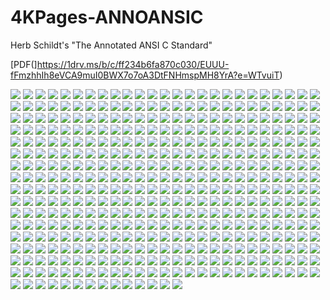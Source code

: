# 4KPages-ANNOANSIC
Herb Schildt's "The Annotated ANSI C Standard"

[PDF(]https://1drv.ms/b/c/ff234b6fa870c030/EUUU-fFmzhhIh8eVCA9muI0BWX7o7oA3DtFNHmspMH8YrA?e=WTvuiT)

![](https://github.com/KilianKegel/4KPages-ANNOANSIC/blob/main/images/ANNOANSIC_000.jpg) 
![](https://github.com/KilianKegel/4KPages-ANNOANSIC/blob/main/images/ANNOANSIC_001.jpg) 
![](https://github.com/KilianKegel/4KPages-ANNOANSIC/blob/main/images/ANNOANSIC_002.jpg) 
![](https://github.com/KilianKegel/4KPages-ANNOANSIC/blob/main/images/ANNOANSIC_003.jpg) 
![](https://github.com/KilianKegel/4KPages-ANNOANSIC/blob/main/images/ANNOANSIC_004.jpg) 
![](https://github.com/KilianKegel/4KPages-ANNOANSIC/blob/main/images/ANNOANSIC_005.jpg) 
![](https://github.com/KilianKegel/4KPages-ANNOANSIC/blob/main/images/ANNOANSIC_006.jpg) 
![](https://github.com/KilianKegel/4KPages-ANNOANSIC/blob/main/images/ANNOANSIC_007.jpg) 
![](https://github.com/KilianKegel/4KPages-ANNOANSIC/blob/main/images/ANNOANSIC_008.jpg) 
![](https://github.com/KilianKegel/4KPages-ANNOANSIC/blob/main/images/ANNOANSIC_009.jpg) 
![](https://github.com/KilianKegel/4KPages-ANNOANSIC/blob/main/images/ANNOANSIC_010.jpg) 
![](https://github.com/KilianKegel/4KPages-ANNOANSIC/blob/main/images/ANNOANSIC_011.jpg) 
![](https://github.com/KilianKegel/4KPages-ANNOANSIC/blob/main/images/ANNOANSIC_012.jpg) 
![](https://github.com/KilianKegel/4KPages-ANNOANSIC/blob/main/images/ANNOANSIC_013.jpg) 
![](https://github.com/KilianKegel/4KPages-ANNOANSIC/blob/main/images/ANNOANSIC_014.jpg) 
![](https://github.com/KilianKegel/4KPages-ANNOANSIC/blob/main/images/ANNOANSIC_015.jpg) 
![](https://github.com/KilianKegel/4KPages-ANNOANSIC/blob/main/images/ANNOANSIC_016.jpg) 
![](https://github.com/KilianKegel/4KPages-ANNOANSIC/blob/main/images/ANNOANSIC_017.jpg) 
![](https://github.com/KilianKegel/4KPages-ANNOANSIC/blob/main/images/ANNOANSIC_018.jpg) 
![](https://github.com/KilianKegel/4KPages-ANNOANSIC/blob/main/images/ANNOANSIC_019.jpg) 
![](https://github.com/KilianKegel/4KPages-ANNOANSIC/blob/main/images/ANNOANSIC_020.jpg) 
![](https://github.com/KilianKegel/4KPages-ANNOANSIC/blob/main/images/ANNOANSIC_021.jpg) 
![](https://github.com/KilianKegel/4KPages-ANNOANSIC/blob/main/images/ANNOANSIC_022.jpg) 
![](https://github.com/KilianKegel/4KPages-ANNOANSIC/blob/main/images/ANNOANSIC_023.jpg) 
![](https://github.com/KilianKegel/4KPages-ANNOANSIC/blob/main/images/ANNOANSIC_024.jpg) 
![](https://github.com/KilianKegel/4KPages-ANNOANSIC/blob/main/images/ANNOANSIC_025.jpg) 
![](https://github.com/KilianKegel/4KPages-ANNOANSIC/blob/main/images/ANNOANSIC_026.jpg) 
![](https://github.com/KilianKegel/4KPages-ANNOANSIC/blob/main/images/ANNOANSIC_027.jpg) 
![](https://github.com/KilianKegel/4KPages-ANNOANSIC/blob/main/images/ANNOANSIC_028.jpg) 
![](https://github.com/KilianKegel/4KPages-ANNOANSIC/blob/main/images/ANNOANSIC_029.jpg) 
![](https://github.com/KilianKegel/4KPages-ANNOANSIC/blob/main/images/ANNOANSIC_030.jpg) 
![](https://github.com/KilianKegel/4KPages-ANNOANSIC/blob/main/images/ANNOANSIC_031.jpg) 
![](https://github.com/KilianKegel/4KPages-ANNOANSIC/blob/main/images/ANNOANSIC_032.jpg) 
![](https://github.com/KilianKegel/4KPages-ANNOANSIC/blob/main/images/ANNOANSIC_033.jpg) 
![](https://github.com/KilianKegel/4KPages-ANNOANSIC/blob/main/images/ANNOANSIC_034.jpg) 
![](https://github.com/KilianKegel/4KPages-ANNOANSIC/blob/main/images/ANNOANSIC_035.jpg) 
![](https://github.com/KilianKegel/4KPages-ANNOANSIC/blob/main/images/ANNOANSIC_036.jpg) 
![](https://github.com/KilianKegel/4KPages-ANNOANSIC/blob/main/images/ANNOANSIC_037.jpg) 
![](https://github.com/KilianKegel/4KPages-ANNOANSIC/blob/main/images/ANNOANSIC_038.jpg) 
![](https://github.com/KilianKegel/4KPages-ANNOANSIC/blob/main/images/ANNOANSIC_039.jpg) 
![](https://github.com/KilianKegel/4KPages-ANNOANSIC/blob/main/images/ANNOANSIC_040.jpg) 
![](https://github.com/KilianKegel/4KPages-ANNOANSIC/blob/main/images/ANNOANSIC_041.jpg) 
![](https://github.com/KilianKegel/4KPages-ANNOANSIC/blob/main/images/ANNOANSIC_042.jpg) 
![](https://github.com/KilianKegel/4KPages-ANNOANSIC/blob/main/images/ANNOANSIC_043.jpg) 
![](https://github.com/KilianKegel/4KPages-ANNOANSIC/blob/main/images/ANNOANSIC_044.jpg) 
![](https://github.com/KilianKegel/4KPages-ANNOANSIC/blob/main/images/ANNOANSIC_045.jpg) 
![](https://github.com/KilianKegel/4KPages-ANNOANSIC/blob/main/images/ANNOANSIC_046.jpg) 
![](https://github.com/KilianKegel/4KPages-ANNOANSIC/blob/main/images/ANNOANSIC_047.jpg) 
![](https://github.com/KilianKegel/4KPages-ANNOANSIC/blob/main/images/ANNOANSIC_048.jpg) 
![](https://github.com/KilianKegel/4KPages-ANNOANSIC/blob/main/images/ANNOANSIC_049.jpg) 
![](https://github.com/KilianKegel/4KPages-ANNOANSIC/blob/main/images/ANNOANSIC_050.jpg) 
![](https://github.com/KilianKegel/4KPages-ANNOANSIC/blob/main/images/ANNOANSIC_051.jpg) 
![](https://github.com/KilianKegel/4KPages-ANNOANSIC/blob/main/images/ANNOANSIC_052.jpg) 
![](https://github.com/KilianKegel/4KPages-ANNOANSIC/blob/main/images/ANNOANSIC_053.jpg) 
![](https://github.com/KilianKegel/4KPages-ANNOANSIC/blob/main/images/ANNOANSIC_054.jpg) 
![](https://github.com/KilianKegel/4KPages-ANNOANSIC/blob/main/images/ANNOANSIC_055.jpg) 
![](https://github.com/KilianKegel/4KPages-ANNOANSIC/blob/main/images/ANNOANSIC_056.jpg) 
![](https://github.com/KilianKegel/4KPages-ANNOANSIC/blob/main/images/ANNOANSIC_057.jpg) 
![](https://github.com/KilianKegel/4KPages-ANNOANSIC/blob/main/images/ANNOANSIC_058.jpg) 
![](https://github.com/KilianKegel/4KPages-ANNOANSIC/blob/main/images/ANNOANSIC_059.jpg) 
![](https://github.com/KilianKegel/4KPages-ANNOANSIC/blob/main/images/ANNOANSIC_060.jpg) 
![](https://github.com/KilianKegel/4KPages-ANNOANSIC/blob/main/images/ANNOANSIC_061.jpg) 
![](https://github.com/KilianKegel/4KPages-ANNOANSIC/blob/main/images/ANNOANSIC_062.jpg) 
![](https://github.com/KilianKegel/4KPages-ANNOANSIC/blob/main/images/ANNOANSIC_063.jpg) 
![](https://github.com/KilianKegel/4KPages-ANNOANSIC/blob/main/images/ANNOANSIC_064.jpg) 
![](https://github.com/KilianKegel/4KPages-ANNOANSIC/blob/main/images/ANNOANSIC_065.jpg) 
![](https://github.com/KilianKegel/4KPages-ANNOANSIC/blob/main/images/ANNOANSIC_066.jpg) 
![](https://github.com/KilianKegel/4KPages-ANNOANSIC/blob/main/images/ANNOANSIC_067.jpg) 
![](https://github.com/KilianKegel/4KPages-ANNOANSIC/blob/main/images/ANNOANSIC_068.jpg) 
![](https://github.com/KilianKegel/4KPages-ANNOANSIC/blob/main/images/ANNOANSIC_069.jpg) 
![](https://github.com/KilianKegel/4KPages-ANNOANSIC/blob/main/images/ANNOANSIC_070.jpg) 
![](https://github.com/KilianKegel/4KPages-ANNOANSIC/blob/main/images/ANNOANSIC_071.jpg) 
![](https://github.com/KilianKegel/4KPages-ANNOANSIC/blob/main/images/ANNOANSIC_072.jpg) 
![](https://github.com/KilianKegel/4KPages-ANNOANSIC/blob/main/images/ANNOANSIC_073.jpg) 
![](https://github.com/KilianKegel/4KPages-ANNOANSIC/blob/main/images/ANNOANSIC_074.jpg) 
![](https://github.com/KilianKegel/4KPages-ANNOANSIC/blob/main/images/ANNOANSIC_075.jpg) 
![](https://github.com/KilianKegel/4KPages-ANNOANSIC/blob/main/images/ANNOANSIC_076.jpg) 
![](https://github.com/KilianKegel/4KPages-ANNOANSIC/blob/main/images/ANNOANSIC_077.jpg) 
![](https://github.com/KilianKegel/4KPages-ANNOANSIC/blob/main/images/ANNOANSIC_078.jpg) 
![](https://github.com/KilianKegel/4KPages-ANNOANSIC/blob/main/images/ANNOANSIC_079.jpg) 
![](https://github.com/KilianKegel/4KPages-ANNOANSIC/blob/main/images/ANNOANSIC_080.jpg) 
![](https://github.com/KilianKegel/4KPages-ANNOANSIC/blob/main/images/ANNOANSIC_081.jpg) 
![](https://github.com/KilianKegel/4KPages-ANNOANSIC/blob/main/images/ANNOANSIC_082.jpg) 
![](https://github.com/KilianKegel/4KPages-ANNOANSIC/blob/main/images/ANNOANSIC_083.jpg) 
![](https://github.com/KilianKegel/4KPages-ANNOANSIC/blob/main/images/ANNOANSIC_084.jpg) 
![](https://github.com/KilianKegel/4KPages-ANNOANSIC/blob/main/images/ANNOANSIC_085.jpg) 
![](https://github.com/KilianKegel/4KPages-ANNOANSIC/blob/main/images/ANNOANSIC_086.jpg) 
![](https://github.com/KilianKegel/4KPages-ANNOANSIC/blob/main/images/ANNOANSIC_087.jpg) 
![](https://github.com/KilianKegel/4KPages-ANNOANSIC/blob/main/images/ANNOANSIC_088.jpg) 
![](https://github.com/KilianKegel/4KPages-ANNOANSIC/blob/main/images/ANNOANSIC_089.jpg) 
![](https://github.com/KilianKegel/4KPages-ANNOANSIC/blob/main/images/ANNOANSIC_090.jpg) 
![](https://github.com/KilianKegel/4KPages-ANNOANSIC/blob/main/images/ANNOANSIC_091.jpg) 
![](https://github.com/KilianKegel/4KPages-ANNOANSIC/blob/main/images/ANNOANSIC_092.jpg) 
![](https://github.com/KilianKegel/4KPages-ANNOANSIC/blob/main/images/ANNOANSIC_093.jpg) 
![](https://github.com/KilianKegel/4KPages-ANNOANSIC/blob/main/images/ANNOANSIC_094.jpg) 
![](https://github.com/KilianKegel/4KPages-ANNOANSIC/blob/main/images/ANNOANSIC_095.jpg) 
![](https://github.com/KilianKegel/4KPages-ANNOANSIC/blob/main/images/ANNOANSIC_096.jpg) 
![](https://github.com/KilianKegel/4KPages-ANNOANSIC/blob/main/images/ANNOANSIC_097.jpg) 
![](https://github.com/KilianKegel/4KPages-ANNOANSIC/blob/main/images/ANNOANSIC_098.jpg) 
![](https://github.com/KilianKegel/4KPages-ANNOANSIC/blob/main/images/ANNOANSIC_099.jpg) 
![](https://github.com/KilianKegel/4KPages-ANNOANSIC/blob/main/images/ANNOANSIC_100.jpg) 
![](https://github.com/KilianKegel/4KPages-ANNOANSIC/blob/main/images/ANNOANSIC_101.jpg) 
![](https://github.com/KilianKegel/4KPages-ANNOANSIC/blob/main/images/ANNOANSIC_102.jpg) 
![](https://github.com/KilianKegel/4KPages-ANNOANSIC/blob/main/images/ANNOANSIC_103.jpg) 
![](https://github.com/KilianKegel/4KPages-ANNOANSIC/blob/main/images/ANNOANSIC_104.jpg) 
![](https://github.com/KilianKegel/4KPages-ANNOANSIC/blob/main/images/ANNOANSIC_105.jpg) 
![](https://github.com/KilianKegel/4KPages-ANNOANSIC/blob/main/images/ANNOANSIC_106.jpg) 
![](https://github.com/KilianKegel/4KPages-ANNOANSIC/blob/main/images/ANNOANSIC_107.jpg) 
![](https://github.com/KilianKegel/4KPages-ANNOANSIC/blob/main/images/ANNOANSIC_108.jpg) 
![](https://github.com/KilianKegel/4KPages-ANNOANSIC/blob/main/images/ANNOANSIC_109.jpg) 
![](https://github.com/KilianKegel/4KPages-ANNOANSIC/blob/main/images/ANNOANSIC_110.jpg) 
![](https://github.com/KilianKegel/4KPages-ANNOANSIC/blob/main/images/ANNOANSIC_111.jpg) 
![](https://github.com/KilianKegel/4KPages-ANNOANSIC/blob/main/images/ANNOANSIC_112.jpg) 
![](https://github.com/KilianKegel/4KPages-ANNOANSIC/blob/main/images/ANNOANSIC_113.jpg) 
![](https://github.com/KilianKegel/4KPages-ANNOANSIC/blob/main/images/ANNOANSIC_114.jpg) 
![](https://github.com/KilianKegel/4KPages-ANNOANSIC/blob/main/images/ANNOANSIC_115.jpg) 
![](https://github.com/KilianKegel/4KPages-ANNOANSIC/blob/main/images/ANNOANSIC_116.jpg) 
![](https://github.com/KilianKegel/4KPages-ANNOANSIC/blob/main/images/ANNOANSIC_117.jpg) 
![](https://github.com/KilianKegel/4KPages-ANNOANSIC/blob/main/images/ANNOANSIC_118.jpg) 
![](https://github.com/KilianKegel/4KPages-ANNOANSIC/blob/main/images/ANNOANSIC_119.jpg) 
![](https://github.com/KilianKegel/4KPages-ANNOANSIC/blob/main/images/ANNOANSIC_120.jpg) 
![](https://github.com/KilianKegel/4KPages-ANNOANSIC/blob/main/images/ANNOANSIC_121.jpg) 
![](https://github.com/KilianKegel/4KPages-ANNOANSIC/blob/main/images/ANNOANSIC_122.jpg) 
![](https://github.com/KilianKegel/4KPages-ANNOANSIC/blob/main/images/ANNOANSIC_123.jpg) 
![](https://github.com/KilianKegel/4KPages-ANNOANSIC/blob/main/images/ANNOANSIC_124.jpg) 
![](https://github.com/KilianKegel/4KPages-ANNOANSIC/blob/main/images/ANNOANSIC_125.jpg) 
![](https://github.com/KilianKegel/4KPages-ANNOANSIC/blob/main/images/ANNOANSIC_126.jpg) 
![](https://github.com/KilianKegel/4KPages-ANNOANSIC/blob/main/images/ANNOANSIC_127.jpg) 
![](https://github.com/KilianKegel/4KPages-ANNOANSIC/blob/main/images/ANNOANSIC_128.jpg) 
![](https://github.com/KilianKegel/4KPages-ANNOANSIC/blob/main/images/ANNOANSIC_129.jpg) 
![](https://github.com/KilianKegel/4KPages-ANNOANSIC/blob/main/images/ANNOANSIC_130.jpg) 
![](https://github.com/KilianKegel/4KPages-ANNOANSIC/blob/main/images/ANNOANSIC_131.jpg) 
![](https://github.com/KilianKegel/4KPages-ANNOANSIC/blob/main/images/ANNOANSIC_132.jpg) 
![](https://github.com/KilianKegel/4KPages-ANNOANSIC/blob/main/images/ANNOANSIC_133.jpg) 
![](https://github.com/KilianKegel/4KPages-ANNOANSIC/blob/main/images/ANNOANSIC_134.jpg) 
![](https://github.com/KilianKegel/4KPages-ANNOANSIC/blob/main/images/ANNOANSIC_135.jpg) 
![](https://github.com/KilianKegel/4KPages-ANNOANSIC/blob/main/images/ANNOANSIC_136.jpg) 
![](https://github.com/KilianKegel/4KPages-ANNOANSIC/blob/main/images/ANNOANSIC_137.jpg) 
![](https://github.com/KilianKegel/4KPages-ANNOANSIC/blob/main/images/ANNOANSIC_138.jpg) 
![](https://github.com/KilianKegel/4KPages-ANNOANSIC/blob/main/images/ANNOANSIC_139.jpg) 
![](https://github.com/KilianKegel/4KPages-ANNOANSIC/blob/main/images/ANNOANSIC_140.jpg) 
![](https://github.com/KilianKegel/4KPages-ANNOANSIC/blob/main/images/ANNOANSIC_141.jpg) 
![](https://github.com/KilianKegel/4KPages-ANNOANSIC/blob/main/images/ANNOANSIC_142.jpg) 
![](https://github.com/KilianKegel/4KPages-ANNOANSIC/blob/main/images/ANNOANSIC_143.jpg) 
![](https://github.com/KilianKegel/4KPages-ANNOANSIC/blob/main/images/ANNOANSIC_144.jpg) 
![](https://github.com/KilianKegel/4KPages-ANNOANSIC/blob/main/images/ANNOANSIC_145.jpg) 
![](https://github.com/KilianKegel/4KPages-ANNOANSIC/blob/main/images/ANNOANSIC_146.jpg) 
![](https://github.com/KilianKegel/4KPages-ANNOANSIC/blob/main/images/ANNOANSIC_147.jpg) 
![](https://github.com/KilianKegel/4KPages-ANNOANSIC/blob/main/images/ANNOANSIC_148.jpg) 
![](https://github.com/KilianKegel/4KPages-ANNOANSIC/blob/main/images/ANNOANSIC_149.jpg) 
![](https://github.com/KilianKegel/4KPages-ANNOANSIC/blob/main/images/ANNOANSIC_150.jpg) 
![](https://github.com/KilianKegel/4KPages-ANNOANSIC/blob/main/images/ANNOANSIC_151.jpg) 
![](https://github.com/KilianKegel/4KPages-ANNOANSIC/blob/main/images/ANNOANSIC_152.jpg) 
![](https://github.com/KilianKegel/4KPages-ANNOANSIC/blob/main/images/ANNOANSIC_153.jpg) 
![](https://github.com/KilianKegel/4KPages-ANNOANSIC/blob/main/images/ANNOANSIC_154.jpg) 
![](https://github.com/KilianKegel/4KPages-ANNOANSIC/blob/main/images/ANNOANSIC_155.jpg) 
![](https://github.com/KilianKegel/4KPages-ANNOANSIC/blob/main/images/ANNOANSIC_156.jpg) 
![](https://github.com/KilianKegel/4KPages-ANNOANSIC/blob/main/images/ANNOANSIC_157.jpg) 
![](https://github.com/KilianKegel/4KPages-ANNOANSIC/blob/main/images/ANNOANSIC_158.jpg) 
![](https://github.com/KilianKegel/4KPages-ANNOANSIC/blob/main/images/ANNOANSIC_159.jpg) 
![](https://github.com/KilianKegel/4KPages-ANNOANSIC/blob/main/images/ANNOANSIC_160.jpg) 
![](https://github.com/KilianKegel/4KPages-ANNOANSIC/blob/main/images/ANNOANSIC_161.jpg) 
![](https://github.com/KilianKegel/4KPages-ANNOANSIC/blob/main/images/ANNOANSIC_162.jpg) 
![](https://github.com/KilianKegel/4KPages-ANNOANSIC/blob/main/images/ANNOANSIC_163.jpg) 
![](https://github.com/KilianKegel/4KPages-ANNOANSIC/blob/main/images/ANNOANSIC_164.jpg) 
![](https://github.com/KilianKegel/4KPages-ANNOANSIC/blob/main/images/ANNOANSIC_165.jpg) 
![](https://github.com/KilianKegel/4KPages-ANNOANSIC/blob/main/images/ANNOANSIC_166.jpg) 
![](https://github.com/KilianKegel/4KPages-ANNOANSIC/blob/main/images/ANNOANSIC_167.jpg) 
![](https://github.com/KilianKegel/4KPages-ANNOANSIC/blob/main/images/ANNOANSIC_168.jpg) 
![](https://github.com/KilianKegel/4KPages-ANNOANSIC/blob/main/images/ANNOANSIC_169.jpg) 
![](https://github.com/KilianKegel/4KPages-ANNOANSIC/blob/main/images/ANNOANSIC_170.jpg) 
![](https://github.com/KilianKegel/4KPages-ANNOANSIC/blob/main/images/ANNOANSIC_171.jpg) 
![](https://github.com/KilianKegel/4KPages-ANNOANSIC/blob/main/images/ANNOANSIC_172.jpg) 
![](https://github.com/KilianKegel/4KPages-ANNOANSIC/blob/main/images/ANNOANSIC_173.jpg) 
![](https://github.com/KilianKegel/4KPages-ANNOANSIC/blob/main/images/ANNOANSIC_174.jpg) 
![](https://github.com/KilianKegel/4KPages-ANNOANSIC/blob/main/images/ANNOANSIC_175.jpg) 
![](https://github.com/KilianKegel/4KPages-ANNOANSIC/blob/main/images/ANNOANSIC_176.jpg) 
![](https://github.com/KilianKegel/4KPages-ANNOANSIC/blob/main/images/ANNOANSIC_177.jpg) 
![](https://github.com/KilianKegel/4KPages-ANNOANSIC/blob/main/images/ANNOANSIC_178.jpg) 
![](https://github.com/KilianKegel/4KPages-ANNOANSIC/blob/main/images/ANNOANSIC_179.jpg) 
![](https://github.com/KilianKegel/4KPages-ANNOANSIC/blob/main/images/ANNOANSIC_180.jpg) 
![](https://github.com/KilianKegel/4KPages-ANNOANSIC/blob/main/images/ANNOANSIC_181.jpg) 
![](https://github.com/KilianKegel/4KPages-ANNOANSIC/blob/main/images/ANNOANSIC_182.jpg) 
![](https://github.com/KilianKegel/4KPages-ANNOANSIC/blob/main/images/ANNOANSIC_183.jpg) 
![](https://github.com/KilianKegel/4KPages-ANNOANSIC/blob/main/images/ANNOANSIC_184.jpg) 
![](https://github.com/KilianKegel/4KPages-ANNOANSIC/blob/main/images/ANNOANSIC_185.jpg) 
![](https://github.com/KilianKegel/4KPages-ANNOANSIC/blob/main/images/ANNOANSIC_186.jpg) 
![](https://github.com/KilianKegel/4KPages-ANNOANSIC/blob/main/images/ANNOANSIC_187.jpg) 
![](https://github.com/KilianKegel/4KPages-ANNOANSIC/blob/main/images/ANNOANSIC_188.jpg) 
![](https://github.com/KilianKegel/4KPages-ANNOANSIC/blob/main/images/ANNOANSIC_189.jpg) 
![](https://github.com/KilianKegel/4KPages-ANNOANSIC/blob/main/images/ANNOANSIC_190.jpg) 
![](https://github.com/KilianKegel/4KPages-ANNOANSIC/blob/main/images/ANNOANSIC_191.jpg) 
![](https://github.com/KilianKegel/4KPages-ANNOANSIC/blob/main/images/ANNOANSIC_192.jpg) 
![](https://github.com/KilianKegel/4KPages-ANNOANSIC/blob/main/images/ANNOANSIC_193.jpg) 
![](https://github.com/KilianKegel/4KPages-ANNOANSIC/blob/main/images/ANNOANSIC_194.jpg) 
![](https://github.com/KilianKegel/4KPages-ANNOANSIC/blob/main/images/ANNOANSIC_195.jpg) 
![](https://github.com/KilianKegel/4KPages-ANNOANSIC/blob/main/images/ANNOANSIC_196.jpg) 
![](https://github.com/KilianKegel/4KPages-ANNOANSIC/blob/main/images/ANNOANSIC_197.jpg) 
![](https://github.com/KilianKegel/4KPages-ANNOANSIC/blob/main/images/ANNOANSIC_198.jpg) 
![](https://github.com/KilianKegel/4KPages-ANNOANSIC/blob/main/images/ANNOANSIC_199.jpg) 
![](https://github.com/KilianKegel/4KPages-ANNOANSIC/blob/main/images/ANNOANSIC_200.jpg) 
![](https://github.com/KilianKegel/4KPages-ANNOANSIC/blob/main/images/ANNOANSIC_201.jpg) 
![](https://github.com/KilianKegel/4KPages-ANNOANSIC/blob/main/images/ANNOANSIC_202.jpg) 
![](https://github.com/KilianKegel/4KPages-ANNOANSIC/blob/main/images/ANNOANSIC_203.jpg) 
![](https://github.com/KilianKegel/4KPages-ANNOANSIC/blob/main/images/ANNOANSIC_204.jpg) 
![](https://github.com/KilianKegel/4KPages-ANNOANSIC/blob/main/images/ANNOANSIC_205.jpg) 
![](https://github.com/KilianKegel/4KPages-ANNOANSIC/blob/main/images/ANNOANSIC_206.jpg) 
![](https://github.com/KilianKegel/4KPages-ANNOANSIC/blob/main/images/ANNOANSIC_207.jpg) 
![](https://github.com/KilianKegel/4KPages-ANNOANSIC/blob/main/images/ANNOANSIC_208.jpg) 
![](https://github.com/KilianKegel/4KPages-ANNOANSIC/blob/main/images/ANNOANSIC_209.jpg) 
![](https://github.com/KilianKegel/4KPages-ANNOANSIC/blob/main/images/ANNOANSIC_210.jpg) 
![](https://github.com/KilianKegel/4KPages-ANNOANSIC/blob/main/images/ANNOANSIC_211.jpg) 
![](https://github.com/KilianKegel/4KPages-ANNOANSIC/blob/main/images/ANNOANSIC_212.jpg) 
![](https://github.com/KilianKegel/4KPages-ANNOANSIC/blob/main/images/ANNOANSIC_213.jpg) 
![](https://github.com/KilianKegel/4KPages-ANNOANSIC/blob/main/images/ANNOANSIC_214.jpg) 
![](https://github.com/KilianKegel/4KPages-ANNOANSIC/blob/main/images/ANNOANSIC_215.jpg) 
![](https://github.com/KilianKegel/4KPages-ANNOANSIC/blob/main/images/ANNOANSIC_216.jpg) 
![](https://github.com/KilianKegel/4KPages-ANNOANSIC/blob/main/images/ANNOANSIC_217.jpg) 
![](https://github.com/KilianKegel/4KPages-ANNOANSIC/blob/main/images/ANNOANSIC_218.jpg) 
![](https://github.com/KilianKegel/4KPages-ANNOANSIC/blob/main/images/ANNOANSIC_219.jpg) 
![](https://github.com/KilianKegel/4KPages-ANNOANSIC/blob/main/images/ANNOANSIC_220.jpg) 
![](https://github.com/KilianKegel/4KPages-ANNOANSIC/blob/main/images/ANNOANSIC_221.jpg) 
![](https://github.com/KilianKegel/4KPages-ANNOANSIC/blob/main/images/ANNOANSIC_222.jpg) 
![](https://github.com/KilianKegel/4KPages-ANNOANSIC/blob/main/images/ANNOANSIC_223.jpg) 
![](https://github.com/KilianKegel/4KPages-ANNOANSIC/blob/main/images/ANNOANSIC_224.jpg) 
![](https://github.com/KilianKegel/4KPages-ANNOANSIC/blob/main/images/ANNOANSIC_225.jpg) 
![](https://github.com/KilianKegel/4KPages-ANNOANSIC/blob/main/images/ANNOANSIC_226.jpg) 
![](https://github.com/KilianKegel/4KPages-ANNOANSIC/blob/main/images/ANNOANSIC_227.jpg) 
![](https://github.com/KilianKegel/4KPages-ANNOANSIC/blob/main/images/ANNOANSIC_228.jpg) 
![](https://github.com/KilianKegel/4KPages-ANNOANSIC/blob/main/images/ANNOANSIC_229.jpg) 
![](https://github.com/KilianKegel/4KPages-ANNOANSIC/blob/main/images/ANNOANSIC_230.jpg) 
![](https://github.com/KilianKegel/4KPages-ANNOANSIC/blob/main/images/ANNOANSIC_231.jpg) 
![](https://github.com/KilianKegel/4KPages-ANNOANSIC/blob/main/images/ANNOANSIC_232.jpg) 
![](https://github.com/KilianKegel/4KPages-ANNOANSIC/blob/main/images/ANNOANSIC_233.jpg) 
![](https://github.com/KilianKegel/4KPages-ANNOANSIC/blob/main/images/ANNOANSIC_234.jpg) 
![](https://github.com/KilianKegel/4KPages-ANNOANSIC/blob/main/images/ANNOANSIC_235.jpg) 
![](https://github.com/KilianKegel/4KPages-ANNOANSIC/blob/main/images/ANNOANSIC_236.jpg) 
![](https://github.com/KilianKegel/4KPages-ANNOANSIC/blob/main/images/ANNOANSIC_237.jpg) 
![](https://github.com/KilianKegel/4KPages-ANNOANSIC/blob/main/images/ANNOANSIC_238.jpg) 
![](https://github.com/KilianKegel/4KPages-ANNOANSIC/blob/main/images/ANNOANSIC_239.jpg) 
![](https://github.com/KilianKegel/4KPages-ANNOANSIC/blob/main/images/ANNOANSIC_240.jpg) 
![](https://github.com/KilianKegel/4KPages-ANNOANSIC/blob/main/images/ANNOANSIC_241.jpg) 
![](https://github.com/KilianKegel/4KPages-ANNOANSIC/blob/main/images/ANNOANSIC_242.jpg) 
![](https://github.com/KilianKegel/4KPages-ANNOANSIC/blob/main/images/ANNOANSIC_243.jpg) 
![](https://github.com/KilianKegel/4KPages-ANNOANSIC/blob/main/images/ANNOANSIC_244.jpg) 
![](https://github.com/KilianKegel/4KPages-ANNOANSIC/blob/main/images/ANNOANSIC_245.jpg) 
![](https://github.com/KilianKegel/4KPages-ANNOANSIC/blob/main/images/ANNOANSIC_246.jpg) 
![](https://github.com/KilianKegel/4KPages-ANNOANSIC/blob/main/images/ANNOANSIC_247.jpg) 
![](https://github.com/KilianKegel/4KPages-ANNOANSIC/blob/main/images/ANNOANSIC_248.jpg) 
![](https://github.com/KilianKegel/4KPages-ANNOANSIC/blob/main/images/ANNOANSIC_249.jpg) 
![](https://github.com/KilianKegel/4KPages-ANNOANSIC/blob/main/images/ANNOANSIC_250.jpg) 
![](https://github.com/KilianKegel/4KPages-ANNOANSIC/blob/main/images/ANNOANSIC_251.jpg) 
![](https://github.com/KilianKegel/4KPages-ANNOANSIC/blob/main/images/ANNOANSIC_252.jpg) 
![](https://github.com/KilianKegel/4KPages-ANNOANSIC/blob/main/images/ANNOANSIC_253.jpg) 
![](https://github.com/KilianKegel/4KPages-ANNOANSIC/blob/main/images/ANNOANSIC_254.jpg) 
![](https://github.com/KilianKegel/4KPages-ANNOANSIC/blob/main/images/ANNOANSIC_255.jpg) 
![](https://github.com/KilianKegel/4KPages-ANNOANSIC/blob/main/images/ANNOANSIC_256.jpg) 
![](https://github.com/KilianKegel/4KPages-ANNOANSIC/blob/main/images/ANNOANSIC_257.jpg) 
![](https://github.com/KilianKegel/4KPages-ANNOANSIC/blob/main/images/ANNOANSIC_258.jpg) 
![](https://github.com/KilianKegel/4KPages-ANNOANSIC/blob/main/images/ANNOANSIC_259.jpg) 
![](https://github.com/KilianKegel/4KPages-ANNOANSIC/blob/main/images/ANNOANSIC_260.jpg) 
![](https://github.com/KilianKegel/4KPages-ANNOANSIC/blob/main/images/ANNOANSIC_261.jpg) 
![](https://github.com/KilianKegel/4KPages-ANNOANSIC/blob/main/images/ANNOANSIC_262.jpg) 
![](https://github.com/KilianKegel/4KPages-ANNOANSIC/blob/main/images/ANNOANSIC_263.jpg) 
![](https://github.com/KilianKegel/4KPages-ANNOANSIC/blob/main/images/ANNOANSIC_264.jpg) 
![](https://github.com/KilianKegel/4KPages-ANNOANSIC/blob/main/images/ANNOANSIC_265.jpg) 
![](https://github.com/KilianKegel/4KPages-ANNOANSIC/blob/main/images/ANNOANSIC_266.jpg) 
![](https://github.com/KilianKegel/4KPages-ANNOANSIC/blob/main/images/ANNOANSIC_267.jpg) 
![](https://github.com/KilianKegel/4KPages-ANNOANSIC/blob/main/images/ANNOANSIC_268.jpg) 
![](https://github.com/KilianKegel/4KPages-ANNOANSIC/blob/main/images/ANNOANSIC_269.jpg) 
![](https://github.com/KilianKegel/4KPages-ANNOANSIC/blob/main/images/ANNOANSIC_270.jpg) 
![](https://github.com/KilianKegel/4KPages-ANNOANSIC/blob/main/images/ANNOANSIC_271.jpg) 
![](https://github.com/KilianKegel/4KPages-ANNOANSIC/blob/main/images/ANNOANSIC_272.jpg) 
![](https://github.com/KilianKegel/4KPages-ANNOANSIC/blob/main/images/ANNOANSIC_273.jpg) 
![](https://github.com/KilianKegel/4KPages-ANNOANSIC/blob/main/images/ANNOANSIC_274.jpg) 
![](https://github.com/KilianKegel/4KPages-ANNOANSIC/blob/main/images/ANNOANSIC_275.jpg) 
![](https://github.com/KilianKegel/4KPages-ANNOANSIC/blob/main/images/ANNOANSIC_276.jpg) 
![](https://github.com/KilianKegel/4KPages-ANNOANSIC/blob/main/images/ANNOANSIC_277.jpg) 
![](https://github.com/KilianKegel/4KPages-ANNOANSIC/blob/main/images/ANNOANSIC_278.jpg) 
![](https://github.com/KilianKegel/4KPages-ANNOANSIC/blob/main/images/ANNOANSIC_279.jpg) 
![](https://github.com/KilianKegel/4KPages-ANNOANSIC/blob/main/images/ANNOANSIC_280.jpg) 
![](https://github.com/KilianKegel/4KPages-ANNOANSIC/blob/main/images/ANNOANSIC_281.jpg) 
![](https://github.com/KilianKegel/4KPages-ANNOANSIC/blob/main/images/ANNOANSIC_282.jpg) 
![](https://github.com/KilianKegel/4KPages-ANNOANSIC/blob/main/images/ANNOANSIC_283.jpg) 
![](https://github.com/KilianKegel/4KPages-ANNOANSIC/blob/main/images/ANNOANSIC_284.jpg) 
![](https://github.com/KilianKegel/4KPages-ANNOANSIC/blob/main/images/ANNOANSIC_285.jpg) 
![](https://github.com/KilianKegel/4KPages-ANNOANSIC/blob/main/images/ANNOANSIC_286.jpg) 
![](https://github.com/KilianKegel/4KPages-ANNOANSIC/blob/main/images/ANNOANSIC_287.jpg) 
![](https://github.com/KilianKegel/4KPages-ANNOANSIC/blob/main/images/ANNOANSIC_288.jpg) 
![](https://github.com/KilianKegel/4KPages-ANNOANSIC/blob/main/images/ANNOANSIC_289.jpg) 
![](https://github.com/KilianKegel/4KPages-ANNOANSIC/blob/main/images/ANNOANSIC_290.jpg) 
![](https://github.com/KilianKegel/4KPages-ANNOANSIC/blob/main/images/ANNOANSIC_291.jpg) 
![](https://github.com/KilianKegel/4KPages-ANNOANSIC/blob/main/images/ANNOANSIC_292.jpg) 
![](https://github.com/KilianKegel/4KPages-ANNOANSIC/blob/main/images/ANNOANSIC_293.jpg) 
![](https://github.com/KilianKegel/4KPages-ANNOANSIC/blob/main/images/ANNOANSIC_294.jpg) 
![](https://github.com/KilianKegel/4KPages-ANNOANSIC/blob/main/images/ANNOANSIC_295.jpg) 
![](https://github.com/KilianKegel/4KPages-ANNOANSIC/blob/main/images/ANNOANSIC_296.jpg) 
![](https://github.com/KilianKegel/4KPages-ANNOANSIC/blob/main/images/ANNOANSIC_297.jpg) 
![](https://github.com/KilianKegel/4KPages-ANNOANSIC/blob/main/images/ANNOANSIC_298.jpg) 
![](https://github.com/KilianKegel/4KPages-ANNOANSIC/blob/main/images/ANNOANSIC_299.jpg) 
![](https://github.com/KilianKegel/4KPages-ANNOANSIC/blob/main/images/ANNOANSIC_300.jpg) 
![](https://github.com/KilianKegel/4KPages-ANNOANSIC/blob/main/images/ANNOANSIC_301.jpg) 
![](https://github.com/KilianKegel/4KPages-ANNOANSIC/blob/main/images/ANNOANSIC_302.jpg) 
![](https://github.com/KilianKegel/4KPages-ANNOANSIC/blob/main/images/ANNOANSIC_303.jpg) 
![](https://github.com/KilianKegel/4KPages-ANNOANSIC/blob/main/images/ANNOANSIC_304.jpg) 
![](https://github.com/KilianKegel/4KPages-ANNOANSIC/blob/main/images/ANNOANSIC_305.jpg) 
![](https://github.com/KilianKegel/4KPages-ANNOANSIC/blob/main/images/ANNOANSIC_306.jpg) 
![](https://github.com/KilianKegel/4KPages-ANNOANSIC/blob/main/images/ANNOANSIC_307.jpg) 
![](https://github.com/KilianKegel/4KPages-ANNOANSIC/blob/main/images/ANNOANSIC_308.jpg) 
![](https://github.com/KilianKegel/4KPages-ANNOANSIC/blob/main/images/ANNOANSIC_309.jpg) 
![](https://github.com/KilianKegel/4KPages-ANNOANSIC/blob/main/images/ANNOANSIC_310.jpg) 
![](https://github.com/KilianKegel/4KPages-ANNOANSIC/blob/main/images/ANNOANSIC_311.jpg) 
![](https://github.com/KilianKegel/4KPages-ANNOANSIC/blob/main/images/ANNOANSIC_312.jpg) 
![](https://github.com/KilianKegel/4KPages-ANNOANSIC/blob/main/images/ANNOANSIC_313.jpg) 
![](https://github.com/KilianKegel/4KPages-ANNOANSIC/blob/main/images/ANNOANSIC_314.jpg) 
![](https://github.com/KilianKegel/4KPages-ANNOANSIC/blob/main/images/ANNOANSIC_315.jpg) 
![](https://github.com/KilianKegel/4KPages-ANNOANSIC/blob/main/images/ANNOANSIC_316.jpg) 
![](https://github.com/KilianKegel/4KPages-ANNOANSIC/blob/main/images/ANNOANSIC_317.jpg) 
![](https://github.com/KilianKegel/4KPages-ANNOANSIC/blob/main/images/ANNOANSIC_318.jpg) 
![](https://github.com/KilianKegel/4KPages-ANNOANSIC/blob/main/images/ANNOANSIC_319.jpg) 
![](https://github.com/KilianKegel/4KPages-ANNOANSIC/blob/main/images/ANNOANSIC_320.jpg) 
![](https://github.com/KilianKegel/4KPages-ANNOANSIC/blob/main/images/ANNOANSIC_321.jpg) 
![](https://github.com/KilianKegel/4KPages-ANNOANSIC/blob/main/images/ANNOANSIC_322.jpg) 
![](https://github.com/KilianKegel/4KPages-ANNOANSIC/blob/main/images/ANNOANSIC_323.jpg) 
![](https://github.com/KilianKegel/4KPages-ANNOANSIC/blob/main/images/ANNOANSIC_324.jpg) 
![](https://github.com/KilianKegel/4KPages-ANNOANSIC/blob/main/images/ANNOANSIC_325.jpg) 
![](https://github.com/KilianKegel/4KPages-ANNOANSIC/blob/main/images/ANNOANSIC_326.jpg) 
![](https://github.com/KilianKegel/4KPages-ANNOANSIC/blob/main/images/ANNOANSIC_327.jpg) 
![](https://github.com/KilianKegel/4KPages-ANNOANSIC/blob/main/images/ANNOANSIC_328.jpg) 
![](https://github.com/KilianKegel/4KPages-ANNOANSIC/blob/main/images/ANNOANSIC_329.jpg) 
![](https://github.com/KilianKegel/4KPages-ANNOANSIC/blob/main/images/ANNOANSIC_330.jpg) 
![](https://github.com/KilianKegel/4KPages-ANNOANSIC/blob/main/images/ANNOANSIC_331.jpg) 
![](https://github.com/KilianKegel/4KPages-ANNOANSIC/blob/main/images/ANNOANSIC_332.jpg) 
![](https://github.com/KilianKegel/4KPages-ANNOANSIC/blob/main/images/ANNOANSIC_333.jpg) 
![](https://github.com/KilianKegel/4KPages-ANNOANSIC/blob/main/images/ANNOANSIC_334.jpg) 
![](https://github.com/KilianKegel/4KPages-ANNOANSIC/blob/main/images/ANNOANSIC_335.jpg) 
![](https://github.com/KilianKegel/4KPages-ANNOANSIC/blob/main/images/ANNOANSIC_336.jpg) 
![](https://github.com/KilianKegel/4KPages-ANNOANSIC/blob/main/images/ANNOANSIC_337.jpg) 
![](https://github.com/KilianKegel/4KPages-ANNOANSIC/blob/main/images/ANNOANSIC_338.jpg) 
![](https://github.com/KilianKegel/4KPages-ANNOANSIC/blob/main/images/ANNOANSIC_339.jpg) 
![](https://github.com/KilianKegel/4KPages-ANNOANSIC/blob/main/images/ANNOANSIC_340.jpg) 
![](https://github.com/KilianKegel/4KPages-ANNOANSIC/blob/main/images/ANNOANSIC_341.jpg) 
![](https://github.com/KilianKegel/4KPages-ANNOANSIC/blob/main/images/ANNOANSIC_342.jpg) 
![](https://github.com/KilianKegel/4KPages-ANNOANSIC/blob/main/images/ANNOANSIC_343.jpg) 
![](https://github.com/KilianKegel/4KPages-ANNOANSIC/blob/main/images/ANNOANSIC_344.jpg) 
![](https://github.com/KilianKegel/4KPages-ANNOANSIC/blob/main/images/ANNOANSIC_345.jpg) 
![](https://github.com/KilianKegel/4KPages-ANNOANSIC/blob/main/images/ANNOANSIC_346.jpg) 
![](https://github.com/KilianKegel/4KPages-ANNOANSIC/blob/main/images/ANNOANSIC_347.jpg) 
![](https://github.com/KilianKegel/4KPages-ANNOANSIC/blob/main/images/ANNOANSIC_348.jpg) 
![](https://github.com/KilianKegel/4KPages-ANNOANSIC/blob/main/images/ANNOANSIC_349.jpg) 
![](https://github.com/KilianKegel/4KPages-ANNOANSIC/blob/main/images/ANNOANSIC_350.jpg) 
![](https://github.com/KilianKegel/4KPages-ANNOANSIC/blob/main/images/ANNOANSIC_351.jpg) 
![](https://github.com/KilianKegel/4KPages-ANNOANSIC/blob/main/images/ANNOANSIC_352.jpg) 
![](https://github.com/KilianKegel/4KPages-ANNOANSIC/blob/main/images/ANNOANSIC_353.jpg) 
![](https://github.com/KilianKegel/4KPages-ANNOANSIC/blob/main/images/ANNOANSIC_354.jpg) 
![](https://github.com/KilianKegel/4KPages-ANNOANSIC/blob/main/images/ANNOANSIC_355.jpg) 
![](https://github.com/KilianKegel/4KPages-ANNOANSIC/blob/main/images/ANNOANSIC_356.jpg) 
![](https://github.com/KilianKegel/4KPages-ANNOANSIC/blob/main/images/ANNOANSIC_357.jpg) 
![](https://github.com/KilianKegel/4KPages-ANNOANSIC/blob/main/images/ANNOANSIC_358.jpg) 
![](https://github.com/KilianKegel/4KPages-ANNOANSIC/blob/main/images/ANNOANSIC_359.jpg) 
![](https://github.com/KilianKegel/4KPages-ANNOANSIC/blob/main/images/ANNOANSIC_360.jpg) 
![](https://github.com/KilianKegel/4KPages-ANNOANSIC/blob/main/images/ANNOANSIC_361.jpg) 
![](https://github.com/KilianKegel/4KPages-ANNOANSIC/blob/main/images/ANNOANSIC_362.jpg) 
![](https://github.com/KilianKegel/4KPages-ANNOANSIC/blob/main/images/ANNOANSIC_363.jpg) 
![](https://github.com/KilianKegel/4KPages-ANNOANSIC/blob/main/images/ANNOANSIC_364.jpg) 
![](https://github.com/KilianKegel/4KPages-ANNOANSIC/blob/main/images/ANNOANSIC_365.jpg) 
![](https://github.com/KilianKegel/4KPages-ANNOANSIC/blob/main/images/ANNOANSIC_366.jpg) 
![](https://github.com/KilianKegel/4KPages-ANNOANSIC/blob/main/images/ANNOANSIC_367.jpg) 
![](https://github.com/KilianKegel/4KPages-ANNOANSIC/blob/main/images/ANNOANSIC_368.jpg) 
![](https://github.com/KilianKegel/4KPages-ANNOANSIC/blob/main/images/ANNOANSIC_369.jpg) 
![](https://github.com/KilianKegel/4KPages-ANNOANSIC/blob/main/images/ANNOANSIC_370.jpg) 
![](https://github.com/KilianKegel/4KPages-ANNOANSIC/blob/main/images/ANNOANSIC_371.jpg) 
![](https://github.com/KilianKegel/4KPages-ANNOANSIC/blob/main/images/ANNOANSIC_372.jpg) 
![](https://github.com/KilianKegel/4KPages-ANNOANSIC/blob/main/images/ANNOANSIC_373.jpg) 
![](https://github.com/KilianKegel/4KPages-ANNOANSIC/blob/main/images/ANNOANSIC_374.jpg) 
![](https://github.com/KilianKegel/4KPages-ANNOANSIC/blob/main/images/ANNOANSIC_375.jpg) 
![](https://github.com/KilianKegel/4KPages-ANNOANSIC/blob/main/images/ANNOANSIC_376.jpg) 
![](https://github.com/KilianKegel/4KPages-ANNOANSIC/blob/main/images/ANNOANSIC_377.jpg) 
![](https://github.com/KilianKegel/4KPages-ANNOANSIC/blob/main/images/ANNOANSIC_378.jpg) 
![](https://github.com/KilianKegel/4KPages-ANNOANSIC/blob/main/images/ANNOANSIC_379.jpg) 
![](https://github.com/KilianKegel/4KPages-ANNOANSIC/blob/main/images/ANNOANSIC_380.jpg) 
![](https://github.com/KilianKegel/4KPages-ANNOANSIC/blob/main/images/ANNOANSIC_381.jpg) 
![](https://github.com/KilianKegel/4KPages-ANNOANSIC/blob/main/images/ANNOANSIC_382.jpg) 
![](https://github.com/KilianKegel/4KPages-ANNOANSIC/blob/main/images/ANNOANSIC_383.jpg) 
![](https://github.com/KilianKegel/4KPages-ANNOANSIC/blob/main/images/ANNOANSIC_384.jpg) 
![](https://github.com/KilianKegel/4KPages-ANNOANSIC/blob/main/images/ANNOANSIC_385.jpg) 
![](https://github.com/KilianKegel/4KPages-ANNOANSIC/blob/main/images/ANNOANSIC_386.jpg) 
![](https://github.com/KilianKegel/4KPages-ANNOANSIC/blob/main/images/ANNOANSIC_387.jpg) 
![](https://github.com/KilianKegel/4KPages-ANNOANSIC/blob/main/images/ANNOANSIC_388.jpg) 
![](https://github.com/KilianKegel/4KPages-ANNOANSIC/blob/main/images/ANNOANSIC_389.jpg) 
![](https://github.com/KilianKegel/4KPages-ANNOANSIC/blob/main/images/ANNOANSIC_390.jpg) 
![](https://github.com/KilianKegel/4KPages-ANNOANSIC/blob/main/images/ANNOANSIC_391.jpg) 
![](https://github.com/KilianKegel/4KPages-ANNOANSIC/blob/main/images/ANNOANSIC_392.jpg) 
![](https://github.com/KilianKegel/4KPages-ANNOANSIC/blob/main/images/ANNOANSIC_393.jpg) 
![](https://github.com/KilianKegel/4KPages-ANNOANSIC/blob/main/images/ANNOANSIC_394.jpg) 
![](https://github.com/KilianKegel/4KPages-ANNOANSIC/blob/main/images/ANNOANSIC_395.jpg) 
![](https://github.com/KilianKegel/4KPages-ANNOANSIC/blob/main/images/ANNOANSIC_396.jpg) 
![](https://github.com/KilianKegel/4KPages-ANNOANSIC/blob/main/images/ANNOANSIC_397.jpg) 
![](https://github.com/KilianKegel/4KPages-ANNOANSIC/blob/main/images/ANNOANSIC_398.jpg) 
![](https://github.com/KilianKegel/4KPages-ANNOANSIC/blob/main/images/ANNOANSIC_399.jpg) 
![](https://github.com/KilianKegel/4KPages-ANNOANSIC/blob/main/images/ANNOANSIC_400.jpg) 
![](https://github.com/KilianKegel/4KPages-ANNOANSIC/blob/main/images/ANNOANSIC_401.jpg) 
![](https://github.com/KilianKegel/4KPages-ANNOANSIC/blob/main/images/ANNOANSIC_402.jpg) 
![](https://github.com/KilianKegel/4KPages-ANNOANSIC/blob/main/images/ANNOANSIC_403.jpg) 
![](https://github.com/KilianKegel/4KPages-ANNOANSIC/blob/main/images/ANNOANSIC_404.jpg) 
![](https://github.com/KilianKegel/4KPages-ANNOANSIC/blob/main/images/ANNOANSIC_405.jpg) 
![](https://github.com/KilianKegel/4KPages-ANNOANSIC/blob/main/images/ANNOANSIC_406.jpg) 
![](https://github.com/KilianKegel/4KPages-ANNOANSIC/blob/main/images/ANNOANSIC_407.jpg) 
![](https://github.com/KilianKegel/4KPages-ANNOANSIC/blob/main/images/ANNOANSIC_408.jpg) 
![](https://github.com/KilianKegel/4KPages-ANNOANSIC/blob/main/images/ANNOANSIC_409.jpg) 
![](https://github.com/KilianKegel/4KPages-ANNOANSIC/blob/main/images/ANNOANSIC_410.jpg) 
![](https://github.com/KilianKegel/4KPages-ANNOANSIC/blob/main/images/ANNOANSIC_411.jpg) 
![](https://github.com/KilianKegel/4KPages-ANNOANSIC/blob/main/images/ANNOANSIC_412.jpg) 
![](https://github.com/KilianKegel/4KPages-ANNOANSIC/blob/main/images/ANNOANSIC_413.jpg) 
